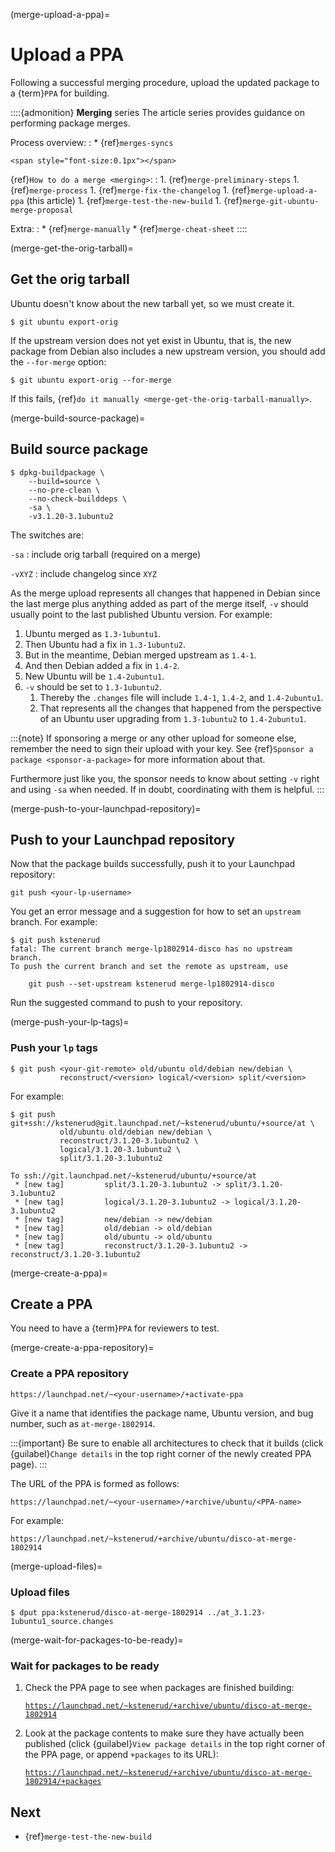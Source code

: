(merge-upload-a-ppa)=
# Upload a PPA

Following a successful merging procedure, upload the updated package to a {term}`PPA` for building.

::::{admonition} **Merging** series
The article series provides guidance on performing package merges.

Process overview:
:   * {ref}`merges-syncs`

```{raw} html
<span style="font-size:0.1px"></span>
```

{ref}`How to do a merge <merging>`:
:   1. {ref}`merge-preliminary-steps`
    1. {ref}`merge-process`
    1. {ref}`merge-fix-the-changelog`
    1. {ref}`merge-upload-a-ppa` (this article)
    1. {ref}`merge-test-the-new-build`
    1. {ref}`merge-git-ubuntu-merge-proposal`

Extra:
:   * {ref}`merge-manually`
    * {ref}`merge-cheat-sheet`
::::


(merge-get-the-orig-tarball)=
## Get the orig tarball

Ubuntu doesn't know about the new tarball yet, so we must create it.

```none
$ git ubuntu export-orig
```

If the upstream version does not yet exist in Ubuntu, that is, the new package from Debian also includes a new upstream version, you should add the `--for-merge` option:

```none
$ git ubuntu export-orig --for-merge
```

If this fails, {ref}`do it manually <merge-get-the-orig-tarball-manually>`.


(merge-build-source-package)=
## Build source package

```none
$ dpkg-buildpackage \
    --build=source \
    --no-pre-clean \
    --no-check-builddeps \
    -sa \
    -v3.1.20-3.1ubuntu2
```

The switches are:

`-sa`
: include orig tarball (required on a merge)

`-vXYZ`
: include changelog since `XYZ`

As the merge upload represents all changes that happened in Debian since the last merge plus anything added as part of the merge itself, `-v` should usually point to the last published Ubuntu version. For example:

1. Ubuntu merged as `1.3-1ubuntu1`.
1. Then Ubuntu had a fix in `1.3-1ubuntu2`.
1. But in the meantime, Debian merged upstream as `1.4-1`.
1. And then Debian added a fix in `1.4-2`.
1. New Ubuntu will be `1.4-2ubuntu1`.
1. `-v` should be set to `1.3-1ubuntu2`.
   1. Thereby the `.changes` file will include `1.4-1`, `1.4-2`, and `1.4-2ubuntu1`.
   1. That represents all the changes that happened from the perspective of an Ubuntu user upgrading from `1.3-1ubuntu2` to `1.4-2ubuntu1`.

:::{note}
If sponsoring a merge or any other upload for someone else, remember the need to sign their upload with your key. See {ref}`Sponsor a package <sponsor-a-package>` for more information about that.

Furthermore just like you, the sponsor needs to know about setting `-v` right and using `-sa` when needed. If in doubt, coordinating with them is helpful.
:::


(merge-push-to-your-launchpad-repository)=
## Push to your Launchpad repository

Now that the package builds successfully, push it to your Launchpad repository:

```none
git push <your-lp-username>
```

You get an error message and a suggestion for how to set an `upstream` branch. For example:

```none
$ git push kstenerud
fatal: The current branch merge-lp1802914-disco has no upstream branch.
To push the current branch and set the remote as upstream, use

    git push --set-upstream kstenerud merge-lp1802914-disco
```

Run the suggested command to push to your repository.


(merge-push-your-lp-tags)=
### Push your `lp` tags

```none
$ git push <your-git-remote> old/ubuntu old/debian new/debian \
           reconstruct/<version> logical/<version> split/<version>
```

For example:

```none
$ git push git+ssh://kstenerud@git.launchpad.net/~kstenerud/ubuntu/+source/at \
           old/ubuntu old/debian new/debian \
           reconstruct/3.1.20-3.1ubuntu2 \
           logical/3.1.20-3.1ubuntu2 \
           split/3.1.20-3.1ubuntu2

To ssh://git.launchpad.net/~kstenerud/ubuntu/+source/at
 * [new tag]         split/3.1.20-3.1ubuntu2 -> split/3.1.20-3.1ubuntu2
 * [new tag]         logical/3.1.20-3.1ubuntu2 -> logical/3.1.20-3.1ubuntu2
 * [new tag]         new/debian -> new/debian
 * [new tag]         old/debian -> old/debian
 * [new tag]         old/ubuntu -> old/ubuntu
 * [new tag]         reconstruct/3.1.20-3.1ubuntu2 -> reconstruct/3.1.20-3.1ubuntu2
```


(merge-create-a-ppa)=
## Create a PPA

You need to have a {term}`PPA` for reviewers to test.


(merge-create-a-ppa-repository)=
### Create a PPA repository

`https://launchpad.net/~<your-username>/+activate-ppa`

Give it a name that identifies the package name, Ubuntu version, and bug number, such as `at-merge-1802914`.

:::{important}
Be sure to enable all architectures to check that it builds (click {guilabel}`Change details` in the top right corner of the newly created PPA page).
:::

The URL of the PPA is formed as follows:

`https://launchpad.net/~<your-username>/+archive/ubuntu/<PPA-name>`

For example:

`https://launchpad.net/~kstenerud/+archive/ubuntu/disco-at-merge-1802914`


(merge-upload-files)=
### Upload files

```none
$ dput ppa:kstenerud/disco-at-merge-1802914 ../at_3.1.23-1ubuntu1_source.changes
```


(merge-wait-for-packages-to-be-ready)=
### Wait for packages to be ready

1. Check the PPA page to see when packages are finished building:

   [`https://launchpad.net/~kstenerud/+archive/ubuntu/disco-at-merge-1802914`](https://launchpad.net/~kstenerud/+archive/ubuntu/disco-at-merge-1802914)

2. Look at the package contents to make sure they have actually been published (click {guilabel}`View package details` in the top right corner of the PPA page, or append `+packages` to its URL):

   [`https://launchpad.net/~kstenerud/+archive/ubuntu/disco-at-merge-1802914/+packages`](https://launchpad.net/~kstenerud/+archive/ubuntu/disco-at-merge-1802914/+packages)



## Next

* {ref}`merge-test-the-new-build`
